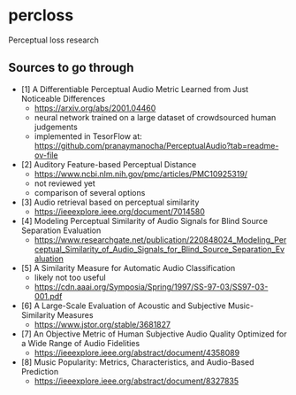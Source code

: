# percloss
Perceptual loss research

## Sources to go through

- [1] A Differentiable Perceptual Audio Metric Learned from Just Noticeable Differences
  - https://arxiv.org/abs/2001.04460
  - neural network trained on a large dataset of crowdsourced human judgements
  - implemented in TesorFlow at: https://github.com/pranaymanocha/PerceptualAudio?tab=readme-ov-file
- [2] Auditory Feature-based Perceptual Distance
  - https://www.ncbi.nlm.nih.gov/pmc/articles/PMC10925319/
  - not reviewed yet
  - comparison of several options
- [3] Audio retrieval based on perceptual similarity
  - https://ieeexplore.ieee.org/document/7014580
- [4] Modeling Perceptual Similarity of Audio Signals for Blind Source Separation Evaluation
  - https://www.researchgate.net/publication/220848024_Modeling_Perceptual_Similarity_of_Audio_Signals_for_Blind_Source_Separation_Evaluation
- [5] A Similarity Measure for Automatic Audio Classification
  - likely not too useful
  - https://cdn.aaai.org/Symposia/Spring/1997/SS-97-03/SS97-03-001.pdf
- [6] A Large-Scale Evaluation of Acoustic and Subjective Music-Similarity Measures
  - https://www.jstor.org/stable/3681827
- [7] An Objective Metric of Human Subjective Audio Quality Optimized for a Wide Range of Audio Fidelities
  - https://ieeexplore.ieee.org/abstract/document/4358089
- [8] Music Popularity: Metrics, Characteristics, and Audio-Based Prediction
  - https://ieeexplore.ieee.org/abstract/document/8327835
